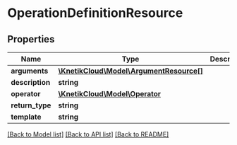 # OperationDefinitionResource

## Properties
Name | Type | Description | Notes
------------ | ------------- | ------------- | -------------
**arguments** | [**\KnetikCloud\Model\ArgumentResource[]**](ArgumentResource.md) |  | [optional] 
**description** | **string** |  | [optional] 
**operator** | [**\KnetikCloud\Model\Operator**](Operator.md) |  | [optional] 
**return_type** | **string** |  | [optional] 
**template** | **string** |  | [optional] 

[[Back to Model list]](../README.md#documentation-for-models) [[Back to API list]](../README.md#documentation-for-api-endpoints) [[Back to README]](../README.md)


